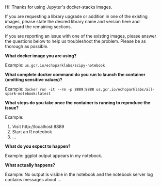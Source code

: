 Hi! Thanks for using Jupyter's docker-stacks images.

If you are requesting a library upgrade or addition in one of the existing images, please state the desired library name and version here and disregard the remaining sections.

If you are reporting an issue with one of the existing images, please answer the questions below to help us troubleshoot the problem. Please be as thorough as possible.

**What docker image you are using?**

Example: `us.gcr.io/echoparklabs/scipy-notebook`

**What complete docker command do you run to launch the container (omitting sensitive values)?**

Example: `docker run -it --rm -p 8889:8888 us.gcr.io/echoparklabs/all-spark-notebook:latest`

**What steps do you take once the container is running to reproduce the issue?**

Example:

1. Visit http://localhost:8889
2. Start an R noteobok
3. ...

**What do you expect to happen?**

Example: ggplot output appears in my notebook.

**What actually happens?**

Example: No output is visible in the notebook and the notebook server log contains messages about ...
